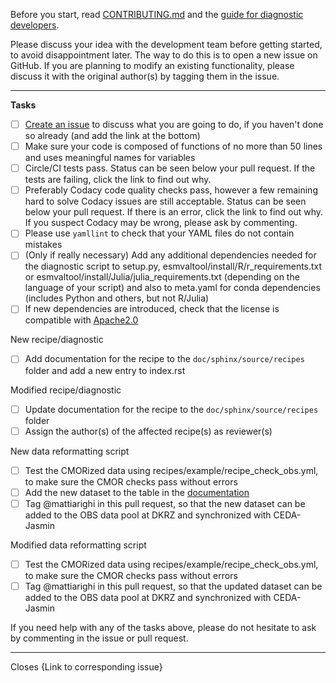 Before you start, read [CONTRIBUTING.md](https://github.com/ESMValGroup/ESMValTool/blob/version2_development/CONTRIBUTING.md) and the [guide for diagnostic developers](https://esmvaltool.readthedocs.io/en/latest/esmvaldiag/index.html).

Please discuss your idea with the development team before getting started, to avoid disappointment later. The way to do this is to open a new issue on GitHub. If you are planning to modify an existing functionality, please discuss it with the original author(s) by tagging them in the issue.

* * *

**Tasks**

-   [ ] [Create an issue](https://github.com/ESMValGroup/ESMValTool/issues) to discuss what you are going to do, if you haven't done so already (and add the link at the bottom)
-   [ ] Make sure your code is composed of functions of no more than 50 lines and uses meaningful names for variables
-   [ ] Circle/CI tests pass. Status can be seen below your pull request. If the tests are failing, click the link to find out why.
-   [ ] Preferably Codacy code quality checks pass, however a few remaining hard to solve Codacy issues are still acceptable. Status can be seen below your pull request. If there is an error, click the link to find out why. If you suspect Codacy may be wrong, please ask by commenting.
-   [ ] Please use `yamllint` to check that your YAML files do not contain mistakes 
-   [ ] (Only if really necessary) Add any additional dependencies needed for the diagnostic script to setup.py, esmvaltool/install/R/r_requirements.txt or esmvaltool/install/Julia/julia_requirements.txt (depending on the language of your script) and also to meta.yaml for conda dependencies (includes Python and others, but not R/Julia)
-   [ ] If new dependencies are introduced, check that the license is compatible with [Apache2.0](https://github.com/ESMValGroup/ESMValTool/blob/version2_development/LICENSE)

New recipe/diagnostic

-   [ ] Add documentation for the recipe to the `doc/sphinx/source/recipes` folder and add a new entry to index.rst

Modified recipe/diagnostic

-   [ ] Update documentation for the recipe to the `doc/sphinx/source/recipes` folder
-   [ ] Assign the author(s) of the affected recipe(s) as reviewer(s)

New data reformatting script

-   [ ] Test the CMORized data using recipes/example/recipe_check_obs.yml, to make sure the CMOR checks pass without errors
-   [ ] Add the new dataset to the table in the [documentation](https://esmvaltool.readthedocs.io/en/latest/getting_started/inputdata.html)
-   [ ] Tag @mattiarighi in this pull request, so that the new dataset can be added to the OBS data pool at DKRZ and synchronized with CEDA-Jasmin

Modified data reformatting script

-   [ ] Test the CMORized data using recipes/example/recipe_check_obs.yml, to make sure the CMOR checks pass without errors
-   [ ] Tag @mattiarighi in this pull request, so that the updated dataset can be added to the OBS data pool at DKRZ and synchronized with CEDA-Jasmin

If you need help with any of the tasks above, please do not hesitate to ask by commenting in the issue or pull request.

* * *

Closes {Link to corresponding issue}
